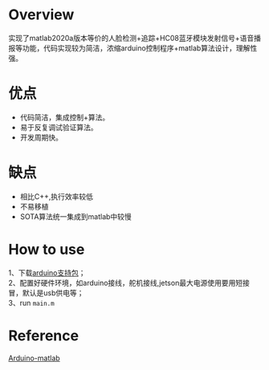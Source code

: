 # Overview
实现了matlab2020a版本等价的人脸检测+追踪+HC08蓝牙模块发射信号+语音播报等功能，代码实现较为简洁，浓缩arduino控制程序+matlab算法设计，理解性强。


# 优点
- 代码简洁，集成控制+算法。
- 易于反复调试验证算法。
- 开发周期快。

# 缺点
- 相比C++,执行效率较低
- 不易移植
- SOTA算法统一集成到matlab中较慢

# How to use
1、下载[arduino支持包](https://ww2.mathworks.cn/matlabcentral/fileexchange/47522-matlab-support-package-for-arduino-hardware?s_tid=srchtitle )；<br>
2、配置好硬件环境，如arduino接线，舵机接线,jetson最大电源使用要用短接冒，默认是usb供电等；<br>
3、run `main.m` <br>


# Reference
[Arduino-matlab](https://www.mathworks.com/hardware-support/arduino-matlab.html )
